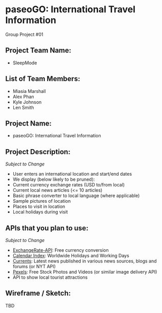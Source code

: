 # paseoGO: International Travel Information
Group Project #01

## Project Team Name: 
*	SleepMode

## List of Team Members:
*	Miasia Marshall
*	Alex Phan
*	Kyle Johnson
*	Len Smith

## Project Name:
*	paseoGO: International Travel Information

## Project Description:
_Subject to Change_
*	User enters an international location and start/end dates
*	We display (below likely to be pruned): 
  * Current currency exchange rates (USD to/from local)
  * Current local news articles (<= 10 articles)
  * Basic phrase converter to local language (where applicable)
  * Sample pictures of location
  * Places to visit in location
  * Local holidays during visit

## APIs that you plan to use:
_Subject to Change_
* [ExchangeRate-API](https://www.exchangerate-api.com/): Free currency conversion
* [Calendar Index](https://www.calendarindex.com/): Worldwide Holidays and Working Days
* [Currents](https://currentsapi.services/): Latest news published in various news sources, blogs and forums (or NYT API)
* [Pexels](https://www.pexels.com/api/): Free Stock Photos and Videos (or similar image delivery API)
*	API to show local tourist attractions

## Wireframe / Sketch: 
TBD
